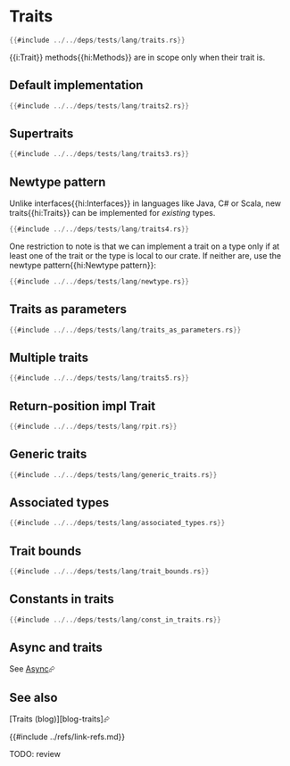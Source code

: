 # Traits

```rust
{{#include ../../deps/tests/lang/traits.rs}}
```

{{i:Trait}} methods{{hi:Methods}} are in scope only when their trait is.

## Default implementation

```rust
{{#include ../../deps/tests/lang/traits2.rs}}
```

## Supertraits

```rust
{{#include ../../deps/tests/lang/traits3.rs}}
```

## Newtype pattern

Unlike interfaces{{hi:Interfaces}} in languages like Java, C# or Scala, new traits{{hi:Traits}} can be implemented for _existing_ types.

```rust
{{#include ../../deps/tests/lang/traits4.rs}}
```

One restriction to note is that we can implement a trait on a type only if at least one of the trait or the type is local to our crate. If neither are, use the newtype pattern{{hi:Newtype pattern}}:

```rust
{{#include ../../deps/tests/lang/newtype.rs}}
```

## Traits as parameters

```rust
{{#include ../../deps/tests/lang/traits_as_parameters.rs}}
```

## Multiple traits

```rust
{{#include ../../deps/tests/lang/traits5.rs}}
```

## Return-position impl Trait

```rust
{{#include ../../deps/tests/lang/rpit.rs}}
```

## Generic traits

```rust
{{#include ../../deps/tests/lang/generic_traits.rs}}
```

## Associated types

```rust
{{#include ../../deps/tests/lang/associated_types.rs}}
```

## Trait bounds

```rust
{{#include ../../deps/tests/lang/trait_bounds.rs}}
```

## Constants in traits

```rust
{{#include ../../deps/tests/lang/const_in_traits.rs}}
```

## Async and traits

See [Async][p-async]⮳

## See also

[Traits (blog)][blog-traits]⮳

[p-async]: ../categories/asynchronous/index.md
{{#include ../refs/link-refs.md}}

<div class="hidden">
TODO: review
</div>
